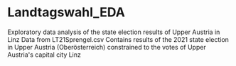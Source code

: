 # Landtagswahl_EDA
Exploratory data analysis of the state election results of  Upper Austria in Linz 
Data from LT21Sprengel.csv 
Contains results of the 2021 state election in Upper Austria (Oberösterreich) constrained to the votes of Upper Austria's capital city Linz
